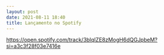 ```yaml
---
layout: post
date: 2021-08-11 18:40
title: Lançamento no Spotify
---
```


https://open.spotify.com/track/3blqIZE8zMogH6dQGJpbeM?si=a3c3f28f03e7416e
